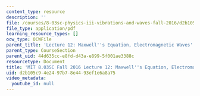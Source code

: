 ```yaml
---
content_type: resource
description: ''
file: /courses/8-03sc-physics-iii-vibrations-and-waves-fall-2016/d2b105c94e2497b78e4493ef1e6a8a75_MIT8_03SCF16_hw_Lec12.pdf
file_type: application/pdf
learning_resource_types: []
ocw_type: OCWFile
parent_title: 'Lecture 12: Maxwell''s Equation, Electromagnetic Waves'
parent_type: CourseSection
parent_uid: 44d635cc-e8fd-d43a-e899-5f001ae3388c
resourcetype: Document
title: 'MIT 8.03SC Fall 2016 Lecture 12: Maxwell''s Equation, Electromagnetic Waves'
uid: d2b105c9-4e24-97b7-8e44-93ef1e6a8a75
video_metadata:
  youtube_id: null
---
```

